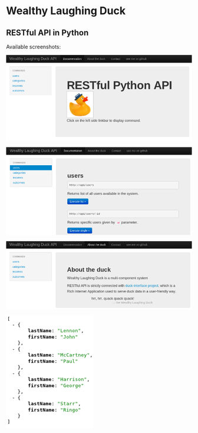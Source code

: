 Wealthy Laughing Duck
=====================

RESTful API in Python
---------------------

Available screenshots:

![main diagram](screen_index.png "main diagram")

![command diagram](screen_command.png "command diagram")

![about diagram](screen_about.png "about diagram")

![json diagram](screen_json.png "json diagram")

